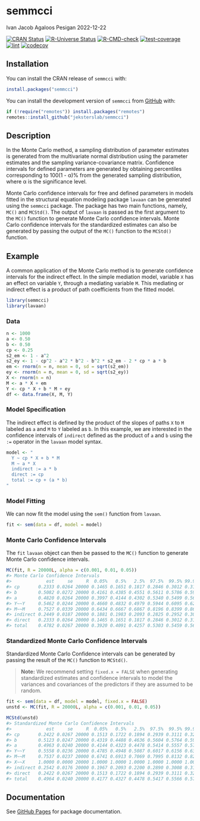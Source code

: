 semmcci
================
Ivan Jacob Agaloos Pesigan
2022-12-22

<!-- README.md is generated from README.Rmd. Please edit that file -->
<!-- badges: start -->

[![CRAN
Status](https://www.r-pkg.org/badges/version/semmcci)](https://cran.r-project.org/package=semmcci)
[![R-Universe
Status](https://jeksterslab.r-universe.dev/badges/semmcci)](https://jeksterslab.r-universe.dev)
[![R-CMD-check](https://github.com/jeksterslab/semmcci/workflows/R-CMD-check/badge.svg)](https://github.com/jeksterslab/semmcci/actions)
[![test-coverage](https://github.com/jeksterslab/semmcci/actions/workflows/test-coverage.yaml/badge.svg)](https://github.com/jeksterslab/semmcci/actions/workflows/test-coverage.yaml)
[![lint](https://github.com/jeksterslab/semmcci/actions/workflows/lint.yaml/badge.svg)](https://github.com/jeksterslab/semmcci/actions/workflows/lint.yaml)
[![codecov](https://codecov.io/gh/jeksterslab/semmcci/branch/main/graph/badge.svg?token=KVLUET3DJ6)](https://codecov.io/gh/jeksterslab/semmcci)
<!-- badges: end -->

## Installation

You can install the CRAN release of `semmcci` with:

``` r
install.packages("semmcci")
```

You can install the development version of `semmcci` from
[GitHub](https://github.com/jeksterslab/semmcci) with:

``` r
if (!require("remotes")) install.packages("remotes")
remotes::install_github("jeksterslab/semmcci")
```

## Description

In the Monte Carlo method, a sampling distribution of parameter
estimates is generated from the multivariate normal distribution using
the parameter estimates and the sampling variance-covariance matrix.
Confidence intervals for defined parameters are generated by obtaining
percentiles corresponding to 100(1 - α)% from the generated sampling
distribution, where α is the significance level.

Monte Carlo confidence intervals for free and defined parameters in
models fitted in the structural equation modeling package `lavaan` can
be generated using the `semmcci` package. The package has two main
functions, namely, `MC()` and `MCStd()`. The output of `lavaan` is
passed as the first argument to the `MC()` function to generate Monte
Carlo confidence intervals. Monte Carlo confidence intervals for the
standardized estimates can also be generated by passing the output of
the `MC()` function to the `MCStd()` function.

## Example

A common application of the Monte Carlo method is to generate confidence
intervals for the indirect effect. In the simple mediation model,
variable `X` has an effect on variable `Y`, through a mediating variable
`M`. This mediating or indirect effect is a product of path coefficients
from the fitted model.

``` r
library(semmcci)
library(lavaan)
```

### Data

``` r
n <- 1000
a <- 0.50
b <- 0.50
cp <- 0.25
s2_em <- 1 - a^2
s2_ey <- 1 - cp^2 - a^2 * b^2 - b^2 * s2_em - 2 * cp * a * b
em <- rnorm(n = n, mean = 0, sd = sqrt(s2_em))
ey <- rnorm(n = n, mean = 0, sd = sqrt(s2_ey))
X <- rnorm(n = n)
M <- a * X + em
Y <- cp * X + b * M + ey
df <- data.frame(X, M, Y)
```

### Model Specification

The indirect effect is defined by the product of the slopes of paths `X`
to `M` labeled as `a` and `M` to `Y` labeled as `b`. In this example, we
are interested in the confidence intervals of `indirect` defined as the
product of `a` and `b` using the `:=` operator in the `lavaan` model
syntax.

``` r
model <- "
  Y ~ cp * X + b * M
  M ~ a * X
  indirect := a * b
  direct := cp
  total := cp + (a * b)
"
```

### Model Fitting

We can now fit the model using the `sem()` function from `lavaan`.

``` r
fit <- sem(data = df, model = model)
```

### Monte Carlo Confidence Intervals

The `fit` `lavaan` object can then be passed to the `MC()` function to
generate Monte Carlo confidence intervals.

``` r
MC(fit, R = 20000L, alpha = c(0.001, 0.01, 0.05))
#> Monte Carlo Confidence Intervals
#>             est     se     R  0.05%   0.5%   2.5%  97.5%  99.5% 99.95%
#> cp       0.2333 0.0264 20000 0.1465 0.1651 0.1817 0.2846 0.3012 0.3165
#> b        0.5082 0.0272 20000 0.4161 0.4385 0.4551 0.5611 0.5786 0.5988
#> a        0.4820 0.0264 20000 0.3997 0.4144 0.4302 0.5340 0.5499 0.5680
#> Y~~Y     0.5462 0.0244 20000 0.4660 0.4832 0.4979 0.5944 0.6095 0.6263
#> M~~M     0.7527 0.0339 20000 0.6434 0.6667 0.6867 0.8196 0.8399 0.8612
#> indirect 0.2449 0.0187 20000 0.1881 0.1983 0.2093 0.2825 0.2952 0.3081
#> direct   0.2333 0.0264 20000 0.1465 0.1651 0.1817 0.2846 0.3012 0.3165
#> total    0.4782 0.0267 20000 0.3920 0.4091 0.4257 0.5303 0.5459 0.5647
```

### Standardized Monte Carlo Confidence Intervals

Standardized Monte Carlo Confidence intervals can be generated by
passing the result of the `MC()` function to `MCStd()`.

> **Note:** We recommend setting `fixed.x = FALSE` when generating
> standardized estimates and confidence intervals to model the variances
> and covariances of the predictors if they are assumed to be random.

``` r
fit <- sem(data = df, model = model, fixed.x = FALSE)
unstd <- MC(fit, R = 20000L, alpha = c(0.001, 0.01, 0.05))
```

``` r
MCStd(unstd)
#> Standardized Monte Carlo Confidence Intervals
#>             est     se     R  0.05%   0.5%   2.5%  97.5%  99.5% 99.95%
#> cp       0.2422 0.0267 20000 0.1513 0.1722 0.1894 0.2939 0.3111 0.3284
#> b        0.5123 0.0247 20000 0.4319 0.4488 0.4636 0.5604 0.5764 0.5932
#> a        0.4963 0.0240 20000 0.4144 0.4323 0.4478 0.5414 0.5557 0.5709
#> Y~~Y     0.5558 0.0236 20000 0.4785 0.4948 0.5087 0.6017 0.6156 0.6320
#> M~~M     0.7537 0.0237 20000 0.6741 0.6913 0.7069 0.7995 0.8132 0.8282
#> X~~X     1.0000 0.0000 20000 1.0000 1.0000 1.0000 1.0000 1.0000 1.0000
#> indirect 0.2542 0.0176 20000 0.1967 0.2093 0.2200 0.2890 0.3008 0.3123
#> direct   0.2422 0.0267 20000 0.1513 0.1722 0.1894 0.2939 0.3111 0.3284
#> total    0.4964 0.0240 20000 0.4177 0.4327 0.4478 0.5417 0.5566 0.5738
```

## Documentation

See [GitHub Pages](https://jeksterslab.github.io/semmcci/index.html) for
package documentation.
